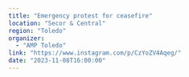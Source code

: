 ```yaml
---
title: "Emergency protest for ceasefire"
location: "Secor & Central"
region: "Toledo"
organizer:
  - "AMP Toledo"
link: "https://www.instagram.com/p/CzYoZV4Aqeg/"
date: "2023-11-08T16:00:00"
---
```

